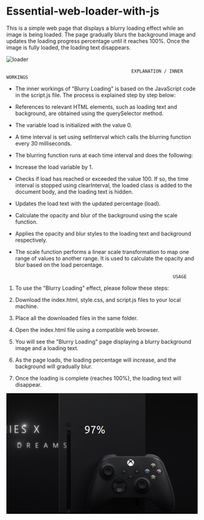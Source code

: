 # Essential-web-loader-with-js

This is a simple web page that displays a blurry loading effect while an image is being loaded. The page gradually blurs the background image and updates the loading progress percentage until it reaches 100%. Once the image is fully loaded, the loading text disappears.

![loader](https://github.com/valeriaRaizzman/Essential-web-loader-with-js/assets/132442225/9b56fce6-8db4-414d-ab16-f1b8cda3f3ed)


                                                  EXPLANATION / INNER WORKINGS

                  

* The inner workings of "Blurry Loading" is based on the JavaScript code in the script.js file. The process is explained step by step below:

* References to relevant HTML elements, such as loading text and background, are obtained using the querySelector method.

* The variable load is initialized with the value 0.

* A time interval is set using setInterval which calls the blurring function every 30 milliseconds.

* The blurring function runs at each time interval and does the following:

* Increase the load variable by 1.
* Checks if load has reached or exceeded the value 100. If so, the time interval is stopped using clearInterval, the loaded class is added to the document body, and the loading text is hidden.
* Updates the load text with the updated percentage (load).
* Calculate the opacity and blur of the background using the scale function.
* Applies the opacity and blur styles to the loading text and background respectively.
* The scale function performs a linear scale transformation to map one range of values ​​to another range. It is used to calculate the opacity and blur based on the load percentage.


                                                                USAGE

  

1. To use the "Blurry Loading" effect, please follow these steps:

2. Download the index.html, style.css, and script.js files to your local machine.

3. Place all the downloaded files in the same folder.

4. Open the index.html file using a compatible web browser.

5. You will see the "Blurry Loading" page displaying a blurry background image and a loading text.

6. As the page loads, the loading percentage will increase, and the background will gradually blur.

7. Once the loading is complete (reaches 100%), the loading text will disappear.



![Loader](Loader.png)
